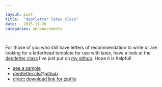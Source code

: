 ```yaml
---

layout: post
title:  "deptletter latex class"
date:   2015-11-20
categories: announcements 

---
```


For those of you who still have letters of recommendation to write or are
looking for a letterhead template for use with latex, have a look at the
[deptletter class](https://github.com/dkrashen/deptletter) I've just put on
[my github](http://github.com/dkrashen/). Hope it is helpful!

  - [see a
    sample](https://github.com/dkrashen/deptletter/blob/master/example_letter.pdf)
  - [deptletter.cls@github](https://github.com/dkrashen/deptletter)
  - [direct download link for
    zipfile](https://github.com/dkrashen/deptletter/archive/master.zip)


